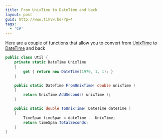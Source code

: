 ```yaml
---
title: From UnixTime to DateTime and back
layout: post
guid: http://www.timvw.be/?p=4
tags:
  - 'C#'
---
```

Here are a couple of functions that allow you to convert from [UnixTime](http://en.wikipedia.org/wiki/Unixtime) to [DateTime](http://msdn2.microsoft.com/en-us/library/system.datetime.aspx) and back

```csharp
public class Util {
	private static DateTime UnixTime
	{
		get { return new DateTime(1970, 1, 1); }
	}

	public static DateTime FromUnixTime( double unixTime )
	{
		return UnixTime.AddSeconds( unixTime );
	}

	public static double ToUnixTime( DateTime dateTime )
	{
		TimeSpan timeSpan = dateTime -- UnixTime;
		return timeSpan.TotalSeconds;
	}
}
```
